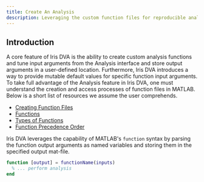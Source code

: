 ```yaml
---
title: Create An Analysis
description: Leveraging the custom function files for reproducible analysis.
---
```


## Introduction
A core feature of Iris DVA is the ability to create custom analysis functions
and tune input arguments from the Analysis interface and store output arguments
in a user-defined location. Furthermore, Iris DVA introduces a way to provide
mutable default values for specific function input arguments. To take
full advantage of the Analysis feature in Iris DVA, one must understand the
creation and access processes of function files in MATLAB. Below is a short list of
resources we assume the user comprehends.

* [Creating Function Files](https://www.mathworks.com/help/matlab/matlab_prog/create-functions-in-files.html)
* [Functions](https://www.mathworks.com/help/matlab/ref/function.html)
* [Types of Functions](https://www.mathworks.com/help/matlab/matlab_prog/types-of-functions.html)
* [Function Precedence Order](https://www.mathworks.com/help/matlab/matlab_prog/function-precedence-order.html)

Iris DVA leverages the capability of MATLAB's `function` syntax by parsing the
function output arguments as named variables and storing them in the specified output
mat-file. 

```MATLAB
function [output] = functionName(inputs)
  % ... perform analysis
end
```

